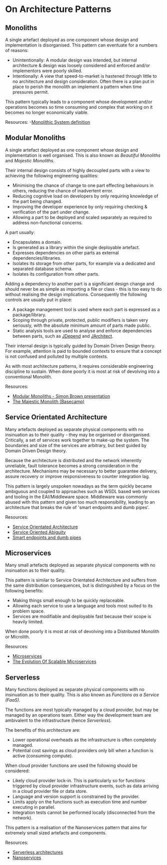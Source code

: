 # On Architecture Patterns

## Monoliths
A single artefact deployed as one component whose design and implementation is disorganised.
This pattern can eventuate for a numbers of reasons:
- Unintentionally: A modular design was intended, but internal architecture & design was loosely considered and enforced and/or implementors were poorly skilled. 
- Intentionally: A view that speed-to-market is hastened through little to no architecture and design consideration.  Often there is a plan put in place to perish the monolith an implement a pattern when time pressures permit.

This pattern typically leads to a component whose development and/or operations becomes so time consuming and complex that working on it becomes no longer economically viable.

Resources:
-[Monolithic System definition](https://en.wikipedia.org/wiki/Monolithic_system) 

## Modular Monoliths
A single artefact deployed as one component whose design and implementation is well organised.
This is also known as _Beautiful Monoliths_ and _Majestic Monoliths_.

Their internal design consists of highly decoupled parts with a view to achieving the following engineering qualities:
- Minimising the chance of change to one part effecting behaviours in others, reducing the chance of inadvertent error.
- Reducing cognitive load on developers by only requiring knowledge of the part being changed.
- Improving the developer experience by only requiring checking & verification of the part under change.
- Allowing a part to be deployed and scaled separately as required to address non-functional concerns.

A part usually:
- Encapsulates a domain.
- Is generated as a library within the single deployable artefact.
- Expresses dependencies on other parts as external dependencies/libraries.
- Isolates its storage from other parts, for example via a dedicated and separated database schema.
- Isolates its configuration from other parts.

Adding a dependency to another part is a significant design change and should never be as simple as importing a file or class - this is too easy to do without realising the design implications.
Consequently the following controls are usually put in place:
- A package management tool is used where each part is expressed as a package/library.
- Scoping through private, protected, public modifiers is taken very seriously, with the absolute minimum amount of parts made public.
- Static analysis tools are used to analyse and enforce dependencies between parts, such as [JDepend](https://github.com/clarkware/jdepend) and [JArchitect](https://www.jarchitect.com).

Their internal design is typically guided by Domain Driven Design theory.  For example, attention is paid to bounded contexts to ensure that a concept is not confused and polluted by multiple contexts.

As with most architecture patterns, it requires considerable engineering discipline to sustain.
When done poorly it is most at risk of devolving into a conventional Monolith.

Resources:
- [Modular Monoliths - Simon Brown presentation](https://www.youtube.com/watch?v=5OjqD-ow8GE)
- [The Majestic Monolith (Basecamp)](https://m.signalvnoise.com/the-majestic-monolith/)

## Service Orientated Architecture
Many artefacts deployed as separate physical components with no insinuation as to their quality - they may be organised or disorganised.
Critically, a set of services work together to make-up the system.  The boundaries and size of the services are arbitrary, but best guided by Domain Driven Design theory.

Because the architecture is distributed and the network inherently unreliable, fault tolerance becomes a strong consideration in the architecture.
Mechanisms may be necessary to better guarantee delivery, assure recovery or improve responsiveness to counter integration lag.

This pattern is largely unspoken nowadays as the term quickly became ambiguous and coupled to approaches such as WSDL based web services and tooling in the EAI/Middleware space.
Middleware was commonly abused with this pattern and given too much responsibility, leading to an architecture that breaks the rule of 'smart endpoints and dumb pipes'. 

Resources:
- [Service Orientated Architecture](https://en.wikipedia.org/wiki/Service-oriented_architecture)
- [Service Oriented Abiguity](https://martinfowler.com/bliki/ServiceOrientedAmbiguity.html)
- [Smart endpoints and dumb pipes](https://martinfowler.com/articles/microservices.html#SmartEndpointsAndDumbPipes)

## Microservices
Many small artefacts deployed as separate physical components with no insinuation as to their quality.

This pattern is similar to Service Orientated Architecture and suffers from the same distribution consequences, but is distinguished by a focus on the following benefits:
- Making things small enough to be quickly replaceable.
- Allowing each service to use a language and tools most suited to its problem space.
- Services are modifiable and deployable fast because their scope is heavily limited.
 
When done poorly it is most at risk of devolving into a Distributed Monolith or Microlith.
 
Resources:
- [Microservices](https://en.wikipedia.org/wiki/Microservices)
- [The Evolution Of Scalable Microservices](https://www.oreilly.com/ideas/the-evolution-of-scalable-microservices)

## Serverless
Many functions deployed as separate physical components with no insinuation as to their quality. 
This is also known as _Functions as a Service (FaaS)_.

The functions are most typically managed by a cloud provider, but may be managed by an operations team.  Either way the development team are ambivalent to the infrastructure (hence _Serverless_).

The benefits of this architecture are:
- Lower operational overheads as the infrastructure is often completely managed.
- Potential cost savings as cloud providers only bill when a function is active (consuming compute).

When cloud provider functions are used the following should be considered:
- Likely cloud provider lock-in.  This is particularly so for functions triggered by cloud provider infrastructure events, such as data arriving in a cloud provider file or data store.
- Language and version support is constrained by the provider.
- Limits apply on the functions such as execution time and number executing in parallel.
- Integration tests cannot be performed locally (disconnected from the network). 

This pattern is a realisation of the Nanoservices pattern that aims for extremely small sized artefacts and components.

Resources:
- [Serverless architectures](https://martinfowler.com/articles/serverless.html)
- [Nanoservices](https://www.infoq.com/news/2014/05/nano-services)

